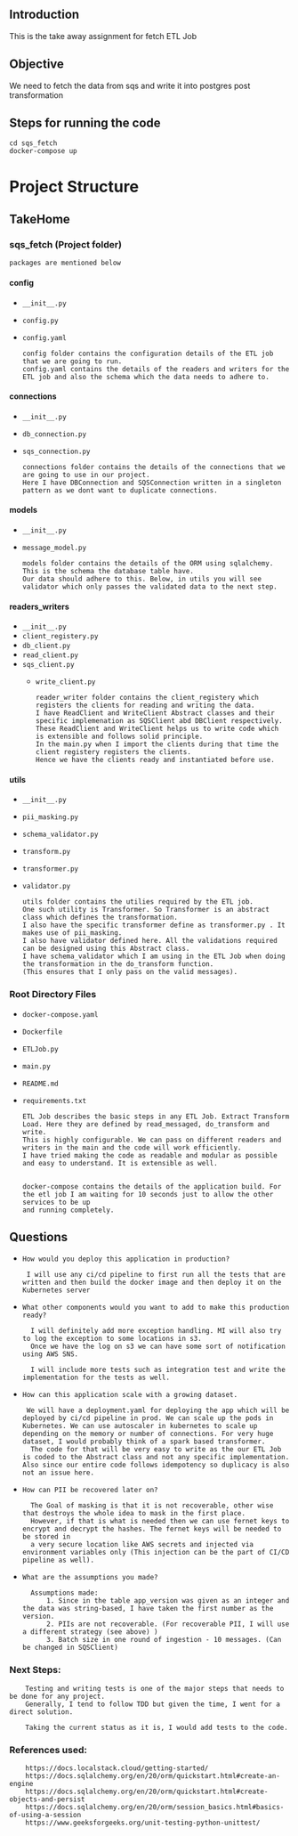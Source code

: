 ## Introduction
This is the take away assignment for fetch ETL Job

## Objective 
We need to fetch the data from sqs and write it into postgres post transformation

## Steps for running the code
    cd sqs_fetch
    docker-compose up

# Project Structure

## TakeHome

### sqs_fetch  (Project folder)
    packages are mentioned below
#### config  
  - `__init__.py`
  - `config.py`
  - `config.yaml`
        
        config folder contains the configuration details of the ETL job that we are going to run.
        config.yaml contains the details of the readers and writers for the ETL job and also the schema which the data needs to adhere to.
    

#### connections
  - `__init__.py`
  - `db_connection.py`
  - `sqs_connection.py`

        connections folder contains the details of the connections that we are going to use in our project.
        Here I have DBConnection and SQSConnection written in a singleton pattern as we dont want to duplicate connections.

#### models
  - `__init__.py`
  - `message_model.py`

        models folder contains the details of the ORM using sqlalchemy. This is the schema the database table have.
        Our data should adhere to this. Below, in utils you will see validator which only passes the validated data to the next step.


#### readers_writers
  - `__init__.py`
  - `client_registery.py`
  - `db_client.py`
  - `read_client.py`
  - `sqs_client.py`
    - `write_client.py`

          reader_writer folder contains the client_registery which registers the clients for reading and writing the data.
          I have ReadClient and WriteClient Abstract classes and their specific implemenation as SQSClient abd DBClient respectively.
          These ReadClient and WriteClient helps us to write code which is extensible and follows solid principle.
          In the main.py when I import the clients during that time the client registery registers the clients. 
          Hence we have the clients ready and instantiated before use.

#### utils
  - `__init__.py`
  - `pii_masking.py`
  - `schema_validator.py`
  - `transform.py`
  - `transformer.py`
  - `validator.py`


        utils folder contains the utilies required by the ETL job.
        One such utility is Transformer. So Transformer is an abstract class which defines the transformation.
        I also have the specific transformer define as transformer.py . It makes use of pii_masking.
        I also have validator defined here. All the validations required can be designed using this Abstract class.
        I have schema_validator which I am using in the ETL Job when doing the transformation in the do_transform function.
        (This ensures that I only pass on the valid messages).

        

### Root Directory Files
  - `docker-compose.yaml`
  - `Dockerfile`
  - `ETLJob.py`
  - `main.py`
  - `README.md`
  - `requirements.txt`


        ETL Job describes the basic steps in any ETL Job. Extract Transform Load. Here they are defined by read_messaged, do_transform and write.
        This is highly configurable. We can pass on different readers and writers in the main and the code will work efficiently.
        I have tried making the code as readable and modular as possible and easy to understand. It is extensible as well.


        docker-compose contains the details of the application build. For the etl job I am waiting for 10 seconds just to allow the other services to be up 
        and running completely.



## Questions
 - `How would you deploy this application in production?`
            
        I will use any ci/cd pipeline to first run all the tests that are written and then build the docker image and then deploy it on the Kubernetes server

- `What other components would you want to add to make this production ready?`

        I will definitely add more exception handling. MI will also try to log the exception to some locations in s3. 
        Once we have the log on s3 we can have some sort of notification using AWS SNS.
    
        I will include more tests such as integration test and write the implementation for the tests as well.

- `How can this application scale with a growing dataset.`
        
       We will have a deployment.yaml for deploying the app which will be deployed by ci/cd pipeline in prod. We can scale up the pods in Kubernetes. We can use autoscaler in kubernetes to scale up depending on the memory or number of connections. For very huge dataset, I would probably think of a spark based transformer.
        The code for that will be very easy to write as the our ETL Job is coded to the Abstract class and not any specific implementation. Also since our entire code follows idempotency so duplicacy is also not an issue here.

- `How can PII be recovered later on?`
        
        The Goal of masking is that it is not recoverable, other wise that destroys the whole idea to mask in the first place.
        However, if that is what is needed then we can use fernet keys to encrypt and decrypt the hashes. The fernet keys will be needed to be stored in 
        a very secure location like AWS secrets and injected via environment variables only (This injection can be the part of CI/CD pipeline as well).


- `What are the assumptions you made?`

        Assumptions made:
            1. Since in the table app_version was given as an integer and the data was string-based, I have taken the first number as the version.
            2. PIIs are not recoverable. (For recoverable PII, I will use a different strategy (see above) )
            3. Batch size in one round of ingestion - 10 messages. (Can be changed in SQSClient)
            




### Next Steps: 

        Testing and writing tests is one of the major steps that needs to be done for any project.
        Generally, I tend to follow TDD but given the time, I went for a direct solution. 
        
        Taking the current status as it is, I would add tests to the code.
            

### References used:

        https://docs.localstack.cloud/getting-started/
        https://docs.sqlalchemy.org/en/20/orm/quickstart.html#create-an-engine
        https://docs.sqlalchemy.org/en/20/orm/quickstart.html#create-objects-and-persist
        https://docs.sqlalchemy.org/en/20/orm/session_basics.html#basics-of-using-a-session
        https://www.geeksforgeeks.org/unit-testing-python-unittest/
        

